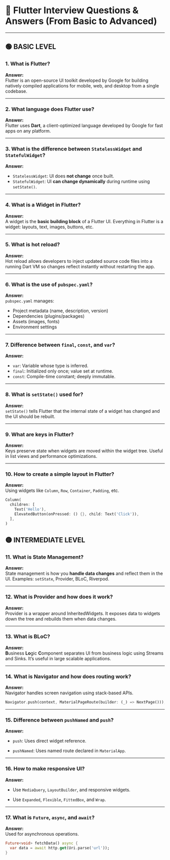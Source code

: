 # 📘 Flutter Interview Questions & Answers (From Basic to Advanced)

---

## 🟢 BASIC LEVEL

### 1. What is Flutter?
**Answer:**  
Flutter is an open-source UI toolkit developed by Google for building natively compiled applications for mobile, web, and desktop from a single codebase.

---

### 2. What language does Flutter use?
**Answer:**  
Flutter uses **Dart**, a client-optimized language developed by Google for fast apps on any platform.

---

### 3. What is the difference between `StatelessWidget` and `StatefulWidget`?
**Answer:**  
- `StatelessWidget`: UI does **not change** once built.
- `StatefulWidget`: UI **can change dynamically** during runtime using `setState()`.

---

### 4. What is a Widget in Flutter?
**Answer:**  
A widget is the **basic building block** of a Flutter UI. Everything in Flutter is a widget: layouts, text, images, buttons, etc.

---

### 5. What is hot reload?
**Answer:**  
Hot reload allows developers to inject updated source code files into a running Dart VM so changes reflect instantly without restarting the app.

---

### 6. What is the use of `pubspec.yaml`?
**Answer:**  
`pubspec.yaml` manages:
- Project metadata (name, description, version)
- Dependencies (plugins/packages)
- Assets (images, fonts)
- Environment settings

---

### 7. Difference between `final`, `const`, and `var`?
**Answer:**
- `var`: Variable whose type is inferred.
- `final`: Initialized only once; value set at runtime.
- `const`: Compile-time constant; deeply immutable.

---

### 8. What is `setState()` used for?
**Answer:**  
`setState()` tells Flutter that the internal state of a widget has changed and the UI should be rebuilt.

---

### 9. What are keys in Flutter?
**Answer:**  
Keys preserve state when widgets are moved within the widget tree. Useful in list views and performance optimizations.

---

### 10. How to create a simple layout in Flutter?
**Answer:**  
Using widgets like `Column`, `Row`, `Container`, `Padding`, etc.

```dart
Column(
  children: [
    Text('Hello'),
    ElevatedButton(onPressed: () {}, child: Text('Click')),
  ],
)
```````

## 🟡 INTERMEDIATE LEVEL

### 11. What is State Management?

**Answer:**  
State management is how you **handle data changes** and reflect them in the UI. Examples: `setState`, Provider, BLoC, Riverpod.

---

### 12. What is Provider and how does it work?

**Answer:**  
Provider is a wrapper around InheritedWidgets. It exposes data to widgets down the tree and rebuilds them when data changes.

---

### 13. What is BLoC?

**Answer:**  
**B**usiness **Lo**gic **C**omponent separates UI from business logic using Streams and Sinks. It’s useful in large scalable applications.

---

### 14. What is Navigator and how does routing work?

**Answer:**  
Navigator handles screen navigation using stack-based APIs.

```dart
Navigator.push(context, MaterialPageRoute(builder: (_) => NextPage()));
```

---
### 15. Difference between `pushNamed` and `push`?

**Answer:**

- `push`: Uses direct widget reference.

- `pushNamed`: Uses named route declared in `MaterialApp`.

---

### 16. How to make responsive UI?

**Answer:**

- Use `MediaQuery`, `LayoutBuilder`, and responsive widgets.

- Use `Expanded`, `Flexible`, `FittedBox`, and `Wrap`.
 ---
 
### 17. What is `Future`, `async`, and `await`?

**Answer:**  
Used for asynchronous operations.

```dart
Future<void> fetchData() async {
  var data = await http.get(Uri.parse('url'));
}
```